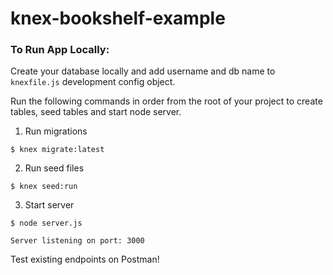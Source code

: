 # knex-bookshelf-example

### To Run App Locally:

Create your database locally and add username and db name to `knexfile.js` development config object.

Run the following commands in order from the root of your project to create tables, seed tables and start node server.

1. Run migrations
```
$ knex migrate:latest
```

2. Run seed files
```
$ knex seed:run
```

3. Start server
```
$ node server.js

Server listening on port: 3000
```


Test existing endpoints on Postman!
